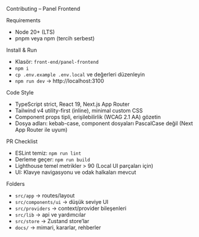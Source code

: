Contributing – Panel Frontend

Requirements
- Node 20+ (LTS)
- pnpm veya npm (tercih serbest)

Install & Run
- Klasör: `front-end/panel-frontend`
- `npm i`
- `cp .env.example .env.local` ve değerleri düzenleyin
- `npm run dev` → http://localhost:3100

Code Style
- TypeScript strict, React 19, Next.js App Router
- Tailwind v4 utility-first (inline), minimal custom CSS
- Component props tipli, erişilebilirlik (WCAG 2.1 AA) gözetin
- Dosya adları: kebab-case, component dosyaları PascalCase değil (Next App Router ile uyum)

PR Checklist
- ESLint temiz: `npm run lint`
- Derleme geçer: `npm run build`
- Lighthouse temel metrikler > 90 (Local UI parçaları için)
- UI: Klavye navigasyonu ve odak halkaları mevcut

Folders
- `src/app` → routes/layout
- `src/components/ui` → düşük seviye UI
- `src/providers` → context/provider bileşenleri
- `src/lib` → api ve yardımcılar
- `src/store` → Zustand store’lar
- `docs/` → mimari, kararlar, rehberler

